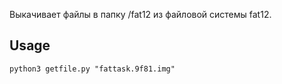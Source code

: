 Выкачивает файлы в папку /fat12 из файловой системы fat12.

## Usage
```
python3 getfile.py "fattask.9f81.img"
```

